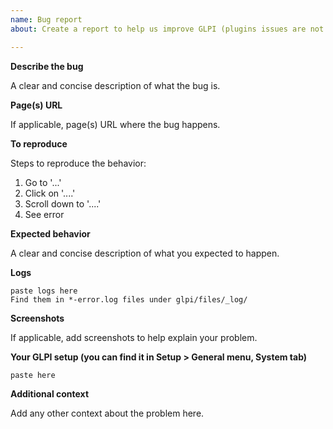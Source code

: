 ```yaml
---
name: Bug report
about: Create a report to help us improve GLPI (plugins issues are not handled here).

---
```


<!--

Dear GLPI user.

BEFORE SUBMITTING YOUR ISSUE, please make sure to read and follow these steps:

* We don't support community plugins. Contact directly their authors, or use the community forum : https://forum.glpi-project.org.
* For feature requests or enhancements, use the suggest dedicated site (https://suggest.glpi-project.org). We check it very often.
* We prefer to keep this tracker in ENGLISH. If you want support in your language, the community forum (https://forum.glpi-project.org) is the best place.
* Please use the below template.

For more information, please check contributing guide:
https://github.com/glpi-project/glpi/blob/master/CONTRIBUTING.md

The GLPI team.
-->

**Describe the bug**

A clear and concise description of what the bug is.

**Page(s) URL**

If applicable, page(s) URL where the bug happens.

**To reproduce**

Steps to reproduce the behavior:
1. Go to '...'
2. Click on '....'
3. Scroll down to '....'
4. See error

**Expected behavior**

A clear and concise description of what you expected to happen.

**Logs**

```
paste logs here
Find them in *-error.log files under glpi/files/_log/
```

**Screenshots**

If applicable, add screenshots to help explain your problem.


**Your GLPI setup (you can find it in Setup > General menu, System tab)**

```
paste here
```

**Additional context**

Add any other context about the problem here.
